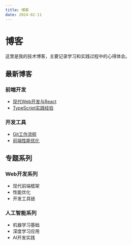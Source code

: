 ```yaml
---
title: 博客
date: 2024-02-11
---
```


# 博客

这里是我的技术博客，主要记录学习和实践过程中的心得体会。

## 最新博客

### 前端开发
- [现代Web开发与React](blogs/react-modern-web.html)
- [TypeScript实践经验](blogs/typescript-practice.html)

### 开发工具
- [Git工作流程](blogs/git-workflow.html)
- [前端性能优化](blogs/frontend-optimization.html)

## 专题系列

### Web开发系列
- 现代前端框架
- 性能优化
- 开发工具链

### 人工智能系列
- 机器学习基础
- 深度学习应用
- AI开发实践 